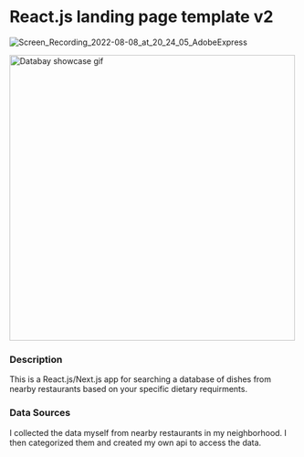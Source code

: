 # React.js landing page template v2

<!-- ## <a href="https://youtu.be/H8GN2Uxk-Ww"> LIVE DEMO</a> -->


![Screen_Recording_2022-08-08_at_20_24_05_AdobeExpress](https://user-images.githubusercontent.com/82320254/183505479-5111a32c-008c-4345-a19b-d4f9ebfb74e7.gif)

<img src="https://github.com/Voyz/voyz_public/blob/master/databay_promo_vidA_gif_A03.gif " alt="Databay showcase gif" title="Databay showcase gif" width="500"/>




### Description

This is a React.js/Next.js app for searching a database of dishes from nearby restaurants based on your specific dietary requirments.

### Data Sources

I collected the data myself from nearby restaurants in my neighborhood. I then categorized them and created my own api to access the data.
